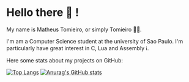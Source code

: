 # Hello there :wave: !
My name is Matheus Tomieiro, or simply Tomieiro :technologist:.

I'm am a Computer Science student at the university of Sao Paulo. I'm particularly have great interest in C, Lua and Assembly :information_source:.

Here some stats about my projects on GitHub:

[![Top Langs](https://github-readme-stats.vercel.app/api/top-langs/?username=tomieiro&exclude_repo=cashand_case&theme=nord)](https://github.com/anuraghazra/github-readme-stats)
[![Anurag's GitHub stats](https://github-readme-stats.vercel.app/api?username=tomieiro&theme=nord&show_icons=true?count_private=true)](https://github.com/anuraghazra/github-readme-stats)
